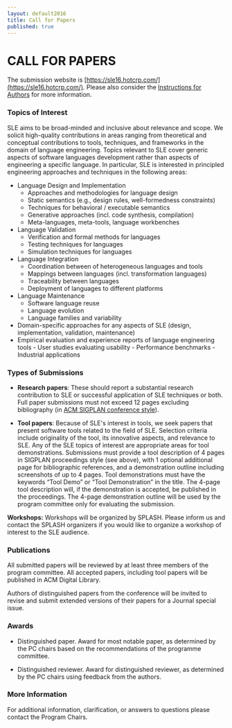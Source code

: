 ```yaml
---
layout: default2016
title: Call for Papers
published: true
---
```


# CALL FOR PAPERS

The submission website is [https://sle16.hotcrp.com/](https://sle16.hotcrp.com/). Please also consider the [Instructions for Authors](http://sleconf.org/2016/InstructionsForAuthors.html) for more information.

### Topics of Interest

SLE aims to be broad-minded and inclusive about relevance and scope. We solicit high-quality contributions in areas ranging from theoretical and conceptual contributions to tools, techniques, and frameworks in the domain of language engineering. Topics relevant to SLE cover generic aspects of software languages development rather than aspects of engineering a specific language. In particular, SLE is interested in principled engineering approaches and techniques in the following areas:

- Language Design and Implementation
    - Approaches and methodologies for language design 
    - Static semantics (e.g., design rules, well-formedness constraints)
    - Techniques for behavioral / executable semantics
    - Generative approaches (incl. code synthesis, compilation)
    - Meta-languages, meta-tools, language workbenches
- Language Validation
     - Verification and formal methods for languages
     - Testing techniques for languages
     - Simulation techniques for languages
- Language Integration
     - Coordination between of heterogeneous languages and tools
     - Mappings between languages (incl. transformation languages)
     - Traceability between languages
     - Deployment of languages to different platforms
- Language Maintenance
     - Software language reuse
     - Language evolution 
     - Language families and variability 
- Domain-specific approaches for any aspects of SLE (design, implementation, validation, maintenance)
- Empirical evaluation and experience reports of language engineering tools
      - User studies evaluating usability 
      -  Performance benchmarks
      -  Industrial applications

### Types of Submissions

- **Research papers**: These should report a substantial research contribution to SLE or successful application of SLE techniques or both. Full paper submissions must not exceed 12 pages excluding bibliography (in [ACM SIGPLAN conference style](http://www.sigplan.org/Resources/Author/)).

- **Tool papers**: Because of SLE's interest in tools, we seek papers that present software tools related to the field of SLE. Selection criteria include originality of the tool, its innovative aspects, and relevance to SLE. Any of the SLE topics of interest are appropriate areas for tool demonstrations. Submissions must provide a tool description of 4 pages in SIGPLAN proceedings style (see above), with 1 optional additional page for bibliographic references, and a demonstration outline including screenshots of up to 4 pages. Tool demonstrations must have the keywords “Tool Demo” or “Tool Demonstration” in the title. The 4-page tool description will, if the demonstration is accepted, be published in the proceedings. The 4-page demonstration outline will be used by the program committee only for evaluating the submission.

**Workshops:** Workshops will be organized by SPLASH. Please inform us and contact the SPLASH organizers if you would like to organize a workshop of interest to the SLE audience.


### Publications

All submitted papers will be reviewed by at least three members of the program committee. All accepted papers, including tool papers will be published in ACM Digital Library.  

Authors of distinguished papers from the conference will be invited to revise and submit extended versions of their papers for a Journal special issue.

### Awards

- Distinguished paper. Award for most notable paper, as determined by the PC chairs based on the recommendations of the programme committee.

- Distinguished reviewer. Award for distinguished reviewer, as determined by the PC chairs using feedback from the authors.

### More Information

For additional information, clarification, or answers to questions please contact the Program Chairs.
